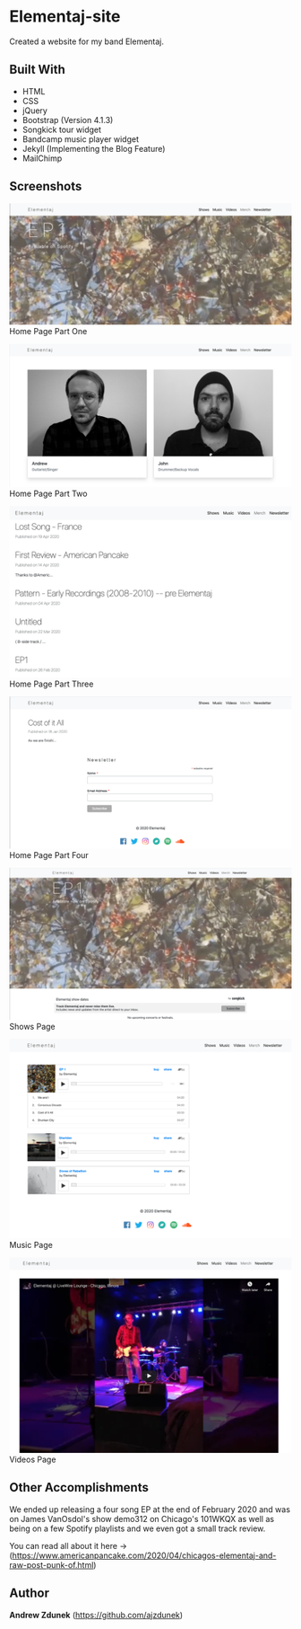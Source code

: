 # Elementaj-site
Created a website for my band Elementaj.

## Built With

- HTML
- CSS
- jQuery
- Bootstrap (Version 4.1.3)
- Songkick tour widget
- Bandcamp music player widget 
- Jekyll (Implementing the Blog Feature)
- MailChimp

## Screenshots

![picture](assets/project-screenshots/home-page-one.png)
Home Page Part One

![picture](assets/project-screenshots/home-page-two.png)
Home Page Part Two

![picture](assets/project-screenshots/home-page-three.png)
Home Page Part Three

![picture](assets/project-screenshots/home-page-four.png)
Home Page Part Four

![picture](assets/project-screenshots/shows.png)
Shows Page

![picture](assets/project-screenshots/music.png)
Music Page

![picture](assets/project-screenshots/videos.png)
Videos Page

## Other Accomplishments

We ended up releasing a four song EP at the end of February 2020 and was on James VanOsdol's show demo312 on Chicago's 101WKQX as well as being on a few Spotify playlists and we even got a small track review. 

You can read all about it here → (https://www.americanpancake.com/2020/04/chicagos-elementaj-and-raw-post-punk-of.html)

## Author

**Andrew Zdunek** (https://github.com/ajzdunek)

